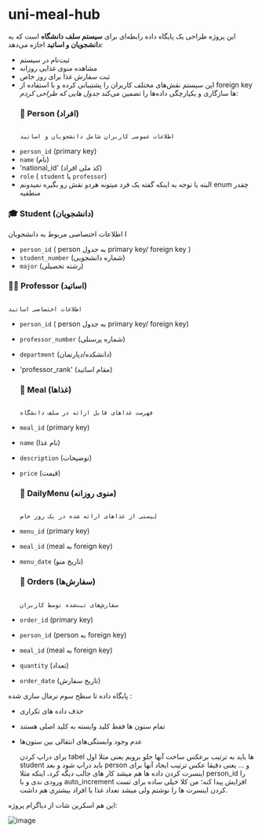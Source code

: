 # uni-meal-hub

این پروژه طراحی یک پایگاه داده رابطه‌ای برای **سیستم سلف دانشگاه** است که به **دانشجویان و اساتید** اجازه می‌دهد:
- ثبت‌نام در سیستم
- مشاهده منوی غذایی روزانه
- ثبت سفارش غذا برای روز خاص
- این سیستم نقش‌های مختلف کاربران را پشتیبانی کرده و با استفاده از foreign key ها سازگاری و یکپارچگی داده‌ها را تضمین می‌کند
  *جدول هایی که طراحی کردم*:
  ### 👤 Person (افراد)
                                                                                                                            اطلاعات عمومی کاربران شامل دانشجویان و اساتید

- `person_id` (primary key)
- `name` (نام)
- 'national_id' (کد ملی افراد)
- `role` ( `student` یا `professor`)
- البته با توجه به اینکه گفته یک فرد میتونه هردو نقش رو بگیره نمیدونم enum چقدر منطقیه
### 🎓 Student (دانشجویان)
ا                                                                                                                            اطلاعات اختصاصی مربوط به دانشجویان

- `person_id` ( person به جدول primary key/ foreign key )
- `student_number` (شماره دانشجویی)
- `major` (رشته تحصیلی)

  
### 👨‍🏫 Professor (اساتید)
                                                                                                                            اطلاعات اختصاصی اساتید

- `person_id` ( person به جدول primary key/ foreign key)
- `professor_number` (شماره پرسنلی)
- `department` (دانشکده/دپارتمان)
- 'professor_rank' (مقام اساتید)

  ### 🍛 Meal (غذاها)
                                                                                                                            فهرست غذاهای قابل ارائه در سلف دانشگاه

- `meal_id` (primary key)
- `name` (نام غذا)
- `description` (توضیحات)
- `price` (قیمت)

  ### 📅 DailyMenu (منوی روزانه)
                                                                                                                            لیستی از غذاهای ارائه شده در یک روز خاص

- `menu_id` (primary key)
- `meal_id`  (meal به foreign key)
- `menu_date` (تاریخ منو)

  ### 🧾 Orders (سفارش‌ها)
                                                                                                                            سفارش‌های ثبت‌شده توسط کاربران

- `order_id` (primary key)
- `person_id` (person به foreign key)
- `meal_id` (meal به foreign key)
- `quantity` (تعداد)
- `order_date` (تاریخ سفارش)

 پایگاه داده تا سطح سوم نرمال سازی شده :
- حذف داده‌ های تکراری
- تمام ستون‌ ها فقط‌ کلید وابسته به کلید اصلی هستند
- عدم وجود وابستگی‌های انتقالی بین ستون‌ها

  برای دراپ کردن tabel ها باید به ترتیب برعکس ساخت آنها جلو برویم یعنی مثلا اول student باید دراپ شود و بعد person و ... یعنی دقیقا عکس ترتیب ایجاد آنها
  برای اینسرت کردن داده ها هم میشد کار های جالب دیگه کرد، اینکه مثلا person_id را ورودی ندی و با auto_increment افزایش پیدا کنه؛ من کلا خیلی ساده برای تست کردن اینسرت ها را نوشتم ولی میشد تعداد غذا یا افراد بیشتری هم داشت.

 
این هم اسکرین شات از دیاگرام پروژه:



![image](https://github.com/user-attachments/assets/1ec9909e-e899-440f-9ff3-d84f57f3b252)
